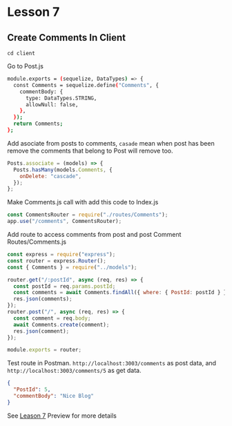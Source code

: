 # Lesson 7

## Create Comments In Client
`cd client`

Go to Post.js

```bash
module.exports = (sequelize, DataTypes) => {
  const Comments = sequelize.define("Comments", {
    commentBody: {
      type: DataTypes.STRING,
      allowNull: false,
    },
  });
  return Comments;
};
```

Add asociate from posts to comments, `casade` mean when post has been remove the comments that belong to Post will remove too.

```javascript
Posts.associate = (models) => {
  Posts.hasMany(models.Comments, {
    onDelete: "cascade",
  });
};
```

Make Comments.js call with add this code to Index.js

```javascript
const CommentsRouter = require("./routes/Comments");
app.use("/comments", CommentsRouter);
```

Add route to access comments from post and post Comment
Routes/Comments.js

```javascript
const express = require("express");
const router = express.Router();
const { Comments } = require("../models");

router.get("/:postId", async (req, res) => {
  const postId = req.params.postId;
  const comments = await Comments.findAll({ where: { PostId: postId } });
  res.json(comments);
});
router.post("/", async (req, res) => {
  const comment = req.body;
  await Comments.create(comment);
  res.json(comment);
});

module.exports = router;
```

Test route in Postman.
`http://localhost:3003/comments` as post data, and `http://localhost:3003/comments/5` as get data.

```json
{
  "PostId": 5,
  "commentBody": "Nice Blog"
}
```

See [Leason 7](https://lesson2.com) Preview for more details
